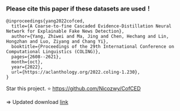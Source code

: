 
### Please cite this paper if these datasets are used！
```
@inproceedings{yang2022cofced,
  title={A Coarse-to-fine Cascaded Evidence-Distillation Neural Network for Explainable Fake News Detection},
  author={Yang, Zhiwei and Ma, Jing and Chen, Hechang and Lin, Hongzhan and Luo, Ziyang and Chang Yi},
  booktitle={Proceedings of the 29th International Conference on Computational Linguistics (COLING)},
  pages={2608--2621},
  month={oct},
  year={2022},
  url={https://aclanthology.org/2022.coling-1.230},
}
```

Star this project. :star:  https://github.com/Nicozwy/CofCED

=> Updated download [link](https://www.dropbox.com/scl/fo/jqap5rfzrvcm1xcoqical/AISPkXJMsOYOFFltrpjH1-0?rlkey=43cw4ere929q4u72f2hn0323y&e=2&st=45jomzui&dl=0)
